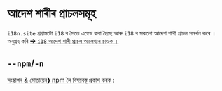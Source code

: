 # আদেশ শাৰীৰ প্ৰাচলসমূহ

`i18n.site` প্ৰগ্ৰামটো `i18` ৰ সৈতে এম্বেড কৰা হৈছে আৰু `i18` ৰ সকলো আদেশ শাৰী প্ৰাচল সমৰ্থন কৰে । অনুগ্ৰহ কৰি [➔ `i18` আদেশ শাৰী প্ৰাচল আলেখ্যন চাওক ।](/i18/cli)

## `--npm`/`-n`

[সংস্থাপন & মোতায়েন❯ npm লৈ বিষয়বস্তু প্ৰকাশ কৰক](/i18n.site/use#npm) :